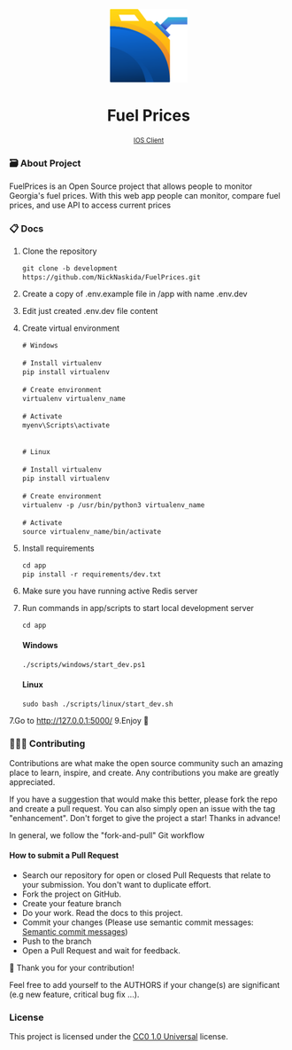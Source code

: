<div align="center">
	<img src="./app/src/static/img/logo.png" width="140" title="Logo">
    <h1>Fuel Prices</h1>
    <small><a href="https://github.com/NickNaskida/FuelPrices-IOS">IOS Client</a></small>
</div>

### 🗃 About Project

FuelPrices is an Open Source project that allows people to monitor Georgia's fuel prices. With this web app people can
monitor, compare fuel prices, and use API to access current prices

### 📋 Docs

1. Clone the repository

    ```git
    git clone -b development https://github.com/NickNaskida/FuelPrices.git
    ```

2. Create a copy of .env.example file in /app with name .env.dev

3. Edit just created .env.dev file content

4. Create virtual environment
   ```
   # Windows
   
   # Install virtualenv
   pip install virtualenv
   
   # Create environment
   virtualenv virtualenv_name
   
   # Activate
   myenv\Scripts\activate
   
   
   # Linux
   
   # Install virtualenv
   pip install virtualenv
   
   # Create environment
   virtualenv -p /usr/bin/python3 virtualenv_name
   
   # Activate
   source virtualenv_name/bin/activate
   ```

5. Install requirements
   ```
   cd app
   pip install -r requirements/dev.txt
   ```

6. Make sure you have running active Redis server

7. Run commands in app/scripts to start local development server

    ```
    cd app
    ```

   #### Windows
    ```
    ./scripts/windows/start_dev.ps1
    ```

   #### Linux
    ```
    sudo bash ./scripts/linux/start_dev.sh
    ```

7.Go to http://127.0.0.1:5000/
9.Enjoy 💫

### 👨🏼‍🔬 Contributing

Contributions are what make the open source community such an amazing place to learn, inspire, and create. Any
contributions you make are greatly appreciated.

If you have a suggestion that would make this better, please fork the repo and create a pull request. You can also
simply open an issue with the tag "enhancement". Don't forget to give the project a star! Thanks in advance!

In general, we follow the "fork-and-pull" Git workflow

#### How to submit a Pull Request

- Search our repository for open or closed Pull Requests that relate to your submission. You don't want to duplicate
  effort.
- Fork the project on GitHub.
- Create your feature branch
- Do your work. Read the docs to this project.
- Commit your changes (Please use semantic commit
  messages: [Semantic commit messages](https://gist.github.com/joshbuchea/6f47e86d2510bce28f8e7f42ae84c716))
- Push to the branch
- Open a Pull Request and wait for feedback.

🎉 Thank you for your contribution!

Feel free to add yourself to the AUTHORS if your change(s) are significant (e.g new feature, critical bug fix ...).


### License

This project is licensed under the [CC0 1.0 Universal](https://creativecommons.org/publicdomain/zero/1.0/) license.